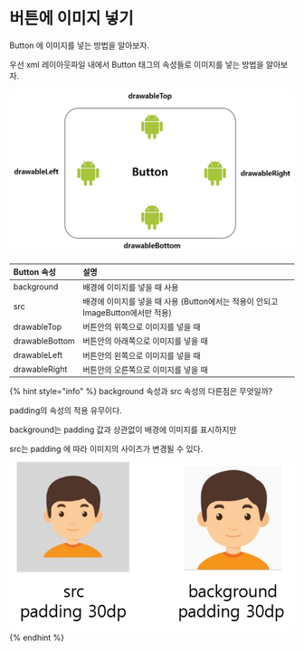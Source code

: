 # 버튼에 이미지 넣기

Button 에 이미지를 넣는 방법을 알아보자. 

우선 xml 레이아웃파일 내에서 Button 태그의 속성들로 이미지를 넣는 방법을 알아보자. 

![](../.gitbook/assets/drawable_position.png)

| Button 속성  | 설명  |
| :--- | :--- |
| background | 배경에 이미지를 넣을 때 사용  |
| src | 배경에 이미지를 넣을 때 사용 \(Button에서는 적용이 안되고 ImageButton에서만 적용\) |
| drawableTop | 버튼안의 위쪽으로 이미지를 넣을 때   |
| drawableBottom | 버튼안의 아래쪽으로 이미지를 넣을 때  |
| drawableLeft | 버튼안의 왼쪽으로 이미지를 넣을 때  |
| drawableRight | 버튼안의 오른쪽으로 이미지를 넣을 때  |

{% hint style="info" %}
background 속성과 src 속성의 다른점은 무엇일까?

padding의 속성의 적용 유무이다.

background는 padding 값과 상관없이 배경에 이미지를 표시하지만

src는 padding 에 따라 이미지의 사이즈가 변경될 수 있다.

![](../.gitbook/assets/background_src.png)
{% endhint %}

